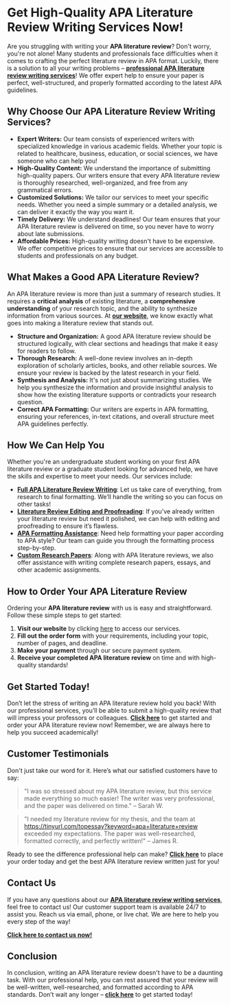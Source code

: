 # Get High-Quality APA Literature Review Writing Services Now!

Are you struggling with writing your **APA literature review**? Don't worry, you're not alone! Many students and professionals face difficulties when it comes to crafting the perfect literature review in APA format. Luckily, there is a solution to all your writing problems – [**professional APA literature review writing services**](https://tinyurl.com/topessay?keyword=apa+literature+review)! We offer expert help to ensure your paper is perfect, well-structured, and properly formatted according to the latest APA guidelines.

## Why Choose Our APA Literature Review Writing Services?

- **Expert Writers:** Our team consists of experienced writers with specialized knowledge in various academic fields. Whether your topic is related to healthcare, business, education, or social sciences, we have someone who can help you!
- **High-Quality Content:** We understand the importance of submitting high-quality papers. Our writers ensure that every APA literature review is thoroughly researched, well-organized, and free from any grammatical errors.
- **Customized Solutions:** We tailor our services to meet your specific needs. Whether you need a simple summary or a detailed analysis, we can deliver it exactly the way you want it.
- **Timely Delivery:** We understand deadlines! Our team ensures that your APA literature review is delivered on time, so you never have to worry about late submissions.
- **Affordable Prices:** High-quality writing doesn't have to be expensive. We offer competitive prices to ensure that our services are accessible to students and professionals on any budget.

## What Makes a Good APA Literature Review?

An APA literature review is more than just a summary of research studies. It requires a **critical analysis** of existing literature, a **comprehensive understanding** of your research topic, and the ability to synthesize information from various sources. At [**our website**](https://tinyurl.com/topessay?keyword=apa+literature+review), we know exactly what goes into making a literature review that stands out.

- **Structure and Organization:** A good APA literature review should be structured logically, with clear sections and headings that make it easy for readers to follow.
- **Thorough Research:** A well-done review involves an in-depth exploration of scholarly articles, books, and other reliable sources. We ensure your review is backed by the latest research in your field.
- **Synthesis and Analysis:** It's not just about summarizing studies. We help you synthesize the information and provide insightful analysis to show how the existing literature supports or contradicts your research question.
- **Correct APA Formatting:** Our writers are experts in APA formatting, ensuring your references, in-text citations, and overall structure meet APA guidelines perfectly.

## How We Can Help You

Whether you're an undergraduate student working on your first APA literature review or a graduate student looking for advanced help, we have the skills and expertise to meet your needs. Our services include:

- [**Full APA Literature Review Writing**](https://tinyurl.com/topessay?keyword=apa+literature+review): Let us take care of everything, from research to final formatting. We’ll handle the writing so you can focus on other tasks!
- [**Literature Review Editing and Proofreading**](https://tinyurl.com/topessay?keyword=apa+literature+review): If you’ve already written your literature review but need it polished, we can help with editing and proofreading to ensure it’s flawless.
- [**APA Formatting Assistance**](https://tinyurl.com/topessay?keyword=apa+literature+review): Need help formatting your paper according to APA style? Our team can guide you through the formatting process step-by-step.
- [**Custom Research Papers**](https://tinyurl.com/topessay?keyword=apa+literature+review): Along with APA literature reviews, we also offer assistance with writing complete research papers, essays, and other academic assignments.

## How to Order Your APA Literature Review

Ordering your **APA literature review** with us is easy and straightforward. Follow these simple steps to get started:

1. **Visit our website** by clicking [here](https://tinyurl.com/topessay?keyword=apa+literature+review) to access our services.
2. **Fill out the order form** with your requirements, including your topic, number of pages, and deadline.
3. **Make your payment** through our secure payment system.
4. **Receive your completed APA literature review** on time and with high-quality standards!

## Get Started Today!

Don’t let the stress of writing an APA literature review hold you back! With our professional services, you’ll be able to submit a high-quality review that will impress your professors or colleagues. [**Click here**](https://tinyurl.com/topessay?keyword=apa+literature+review) to get started and order your APA literature review now! Remember, we are always here to help you succeed academically!

## Customer Testimonials

Don't just take our word for it. Here’s what our satisfied customers have to say:

> "I was so stressed about my APA literature review, but this service made everything so much easier! The writer was very professional, and the paper was delivered on time." – Sarah W.

> "I needed my literature review for my thesis, and the team at https://tinyurl.com/topessay?keyword=apa+literature+review exceeded my expectations. The paper was well-researched, formatted correctly, and perfectly written!" – James R.

Ready to see the difference professional help can make? [**Click here**](https://tinyurl.com/topessay?keyword=apa+literature+review) to place your order today and get the best APA literature review written just for you!

## Contact Us

If you have any questions about our [**APA literature review writing services**](https://tinyurl.com/topessay?keyword=apa+literature+review), feel free to contact us! Our customer support team is available 24/7 to assist you. Reach us via email, phone, or live chat. We are here to help you every step of the way!

[**Click here to contact us now!**](https://tinyurl.com/topessay?keyword=apa+literature+review)

## Conclusion

In conclusion, writing an APA literature review doesn't have to be a daunting task. With our professional help, you can rest assured that your review will be well-written, well-researched, and formatted according to APA standards. Don’t wait any longer – [**click here**](https://tinyurl.com/topessay?keyword=apa+literature+review) to get started today!
